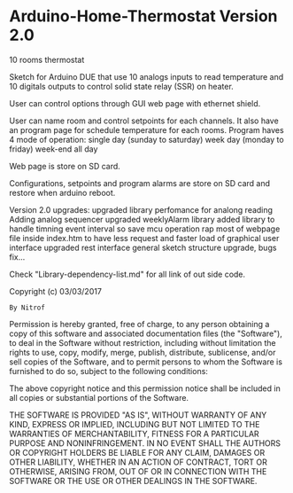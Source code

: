 # Arduino-Home-Thermostat Version 2.0
10 rooms thermostat


Sketch for Arduino DUE that use 10 analogs inputs to read temperature and 10 digitals outputs to control solid state relay (SSR) on heater.


User can control options through GUI web page with ethernet shield.

User can name room and control setpoints for each channels. 
It also have an program page for schedule temperature for each rooms.
Program haves 4 mode of operation:
  single day (sunday to saturday)
  week day (monday to friday)
  week-end
  all day

Web page is store on SD card.

Configurations, setpoints and program alarms are store on SD card and restore when arduino reboot.


Version 2.0 upgrades:
  upgraded library perfomance for analong reading
  Adding analog sequencer
  upgraded weeklyAlarm library
  added library to handle timning event interval so save mcu operation
  rap most of webpage file inside index.htm to have less request and faster load of graphical user interface 
  upgraded rest interface
  general sketch structure upgrade, bugs fix...

  Check "Library-dependency-list.md" for all link of out side code.

  Copyright (c) 03/03/2017

    By Nitrof

  Permission is hereby granted, free of charge, to any person obtaining a copy of
  this software and associated documentation files (the "Software"), to deal in
  the Software without restriction, including without limitation the rights to
  use, copy, modify, merge, publish, distribute, sublicense, and/or sell copies of
  the Software, and to permit persons to whom the Software is furnished to do so,
  subject to the following conditions:

  The above copyright notice and this permission notice shall be included in all
  copies or substantial portions of the Software.

  THE SOFTWARE IS PROVIDED "AS IS", WITHOUT WARRANTY OF ANY KIND, EXPRESS OR
  IMPLIED, INCLUDING BUT NOT LIMITED TO THE WARRANTIES OF MERCHANTABILITY, FITNESS
  FOR A PARTICULAR PURPOSE AND NONINFRINGEMENT. IN NO EVENT SHALL THE AUTHORS OR
  COPYRIGHT HOLDERS BE LIABLE FOR ANY CLAIM, DAMAGES OR OTHER LIABILITY, WHETHER
  IN AN ACTION OF CONTRACT, TORT OR OTHERWISE, ARISING FROM, OUT OF OR IN
  CONNECTION WITH THE SOFTWARE OR THE USE OR OTHER DEALINGS IN THE SOFTWARE.